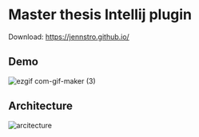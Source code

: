 # Master thesis Intellij plugin 

Download: https://jennstro.github.io/

## Demo 





![ezgif com-gif-maker (3)](https://user-images.githubusercontent.com/48728008/148508460-83ded540-34c5-4d30-b97c-1c93bb516c19.gif)

## Architecture 

![arcitecture](https://user-images.githubusercontent.com/48728008/151001283-69cd144b-766d-4972-97be-93d5a03f28a8.png)
